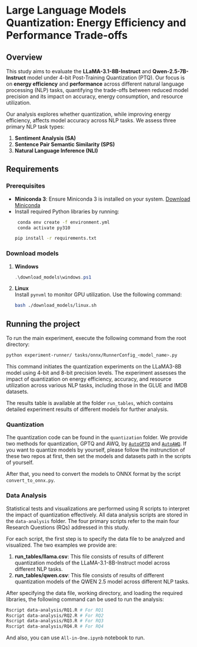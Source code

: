 # Large Language Models Quantization: Energy Efficiency and Performance Trade-offs

## Overview
This study aims to evaluate the **LLaMA-3.1-8B-Instruct** and **Qwen-2.5-7B-Instruct** model under 4-bit Post-Training Quantization (PTQ). Our focus is on **energy efficiency** and **performance** across different natural language processing (NLP) tasks, quantifying the trade-offs between reduced model precision and its impact on accuracy, energy consumption, and resource utilization.

Our analysis explores whether quantization, while improving energy efficiency, affects model accuracy across NLP tasks. We assess three primary NLP task types:
1. **Sentiment Analysis (SA)**
2. **Sentence Pair Semantic Similarity (SPS)**
3. **Natural Language Inference (NLI)**

## Requirements

### Prerequisites
- **Miniconda 3**: Ensure Miniconda 3 is installed on your system. [Download Miniconda](https://docs.anaconda.com/miniconda/)
- Install required Python libraries by running:
  ```bash
   conda env create -f environment.yml
   conda activate py310
  ```
  ```bash
  pip install -r requirements.txt
  ```

### Download models 
1. **Windows**  
   ```powershell
   .\download_models\windows.ps1
   ```

2. **Linux**  
   Install `pynvml` to monitor GPU utilization. Use the following command:
   ```bash
   bash ./download_models/linux.sh
   ```

## Running the project

To run the main experiment, execute the following command from the root directory:
   ```bash
   python experiment-runner/ tasks/onnx/RunnerConfig_<model_name>.py
   ```
This command initiates the quantization experiments on the LLaMA3-8B model using 4-bit and 8-bit precision levels. The experiment assesses the impact of quantization on energy efficiency, accuracy, and resource utilization across various NLP tasks, including those in the GLUE and IMDB datasets.

The results table is available at the folder `run_tables`, which contains detailed experiment results of different models for further analysis.

### Quantization
The quantization code can be found in the `quantization` folder. We provide two methods for quantization, GPTQ and AWQ, by [```AutoGPTQ```](https://github.com/AutoGPTQ/AutoGPTQ) and [```AutoAWQ```](https://github.com/casper-hansen/AutoAWQ). If you want to quantize models by yourself, please follow the instrunction of these two repos at first, then set the models and datasets path in the scripts of yourself.

After that, you need to convert the models to ONNX format by the script ```convert_to_onnx.py```.

### Data Analysis
Statistical tests and visualizations are performed using R scripts to interpret the impact of quantization effectively. All data analysis scripts are stored in the `data-analysis` folder. The four primary scripts refer to the main four Research Questions (RQs) addressed in this study.

For each script, the first step is to specify the data file to be analyzed and visualized. The two examples we provide are:
1. **run_tables/llama.csv**: This file consists of results of different quantization models of the LLaMA-3.1-8B-Instruct model across different NLP tasks.
2. **run_tables/qwen.csv**: This file consists of results of different quantization models of the QWEN 2.5 model across different NLP tasks.

After specifying the data file, working directory, and loading the required libraries, the following command can be used to run the analysis:
   ```bash
   Rscript data-analysis/RQ1.R # For RQ1
   Rscript data-analysis/RQ2.R # For RQ2
   Rscript data-analysis/RQ3.R # For RQ3
   Rscript data-analysis/RQ4.R # For RQ4
   ```
And also, you can use ```All-in-One.ipynb``` notebook to run.